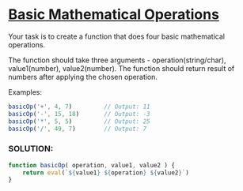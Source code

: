 # [Basic Mathematical Operations](https://www.codewars.com/kata/57356c55867b9b7a60000bd7)
Your task is to create a function that does four basic mathematical operations.

The function should take three arguments - operation(string/char), value1(number), value2(number).
The function should return result of numbers after applying the chosen operation.

Examples:
```js
basicOp('+', 4, 7)         // Output: 11
basicOp('-', 15, 18)       // Output: -3
basicOp('*', 5, 5)         // Output: 25
basicOp('/', 49, 7)        // Output: 7
```

### SOLUTION:
```js
function basicOp( operation, value1, value2 ) {
    return eval(`${value1} ${operation} ${value2}`)
}
```